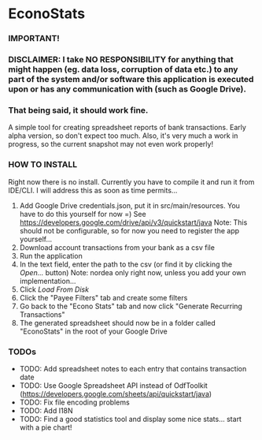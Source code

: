 # EconoStats

### IMPORTANT! 
### DISCLAIMER: I take NO RESPONSIBILITY for anything that might happen (eg. data loss, corruption of data etc.) to any part of the system and/or software this application is executed upon or has any communication with (such as Google Drive).
### That being said, it should work fine.

A simple tool for creating spreadsheet reports of bank transactions.
Early alpha version, so don't expect too much.
Also, it's very much a work in progress, so the current snapshot may not even work properly!

### HOW TO INSTALL
Right now there is no install. 
Currently you have to compile it and run it from IDE/CLI.
I will address this as soon as time permits...

1. Add Google Drive credentials.json, put it in src/main/resources. You have to do this yourself for now =)
See https://developers.google.com/drive/api/v3/quickstart/java
    Note: This should not be configurable, so for now you need to register the app yourself...
2. Download account transactions from your bank as a csv file
3. Run the application
4. In the text field, enter the path to the csv (or find it by clicking the _Open..._ button)
    Note: nordea only right now, unless you add your own implementation...
5. Click _Load From Disk_
6. Click the "Payee Filters" tab and create some filters
7. Go back to the "Econo Stats" tab and now click "Generate Recurring Transactions"
8. The generated spreadsheet should now be in a folder called "EconoStats" in the root of your Google Drive

### TODOs
* TODO: Add spreadsheet notes to each entry that contains transaction date
* TODO: Use Google Spreadsheet API instead of OdfToolkit (https://developers.google.com/sheets/api/quickstart/java)
* TODO: Fix file encoding problems
* TODO: Add I18N
* TODO: Find a good statistics tool and display some nice stats... start with a pie chart!

